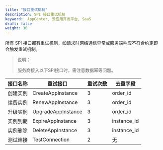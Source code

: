 ```yaml
---
title: "接口重试机制"
description: SPI 接口重试机制
keyword:  AppCenter, 云应用开发平台, SaaS 
draft: false
weight: 30
---
```


所有 SPI 接口都有重试机制，如请求时网络通信异常或服务端响应不符合约定即会触发重试机制。

> 说明：
>
> 服务商接入以下SPI接口时，需注意数据幂等问题。

| 接口名称 | 重试接口           | 重试次数 | 去重字段    |
| -------- | ------------------ | -------- | ----------- |
| 创建实例 | CreateAppInstance  | 3        | order_id    |
| 续费实例 | RenewAppInstance   | 3        | order_id    |
| 升级实例 | UpgradeAppInstance | 3        | order_id    |
| 实例到期 | ExpireAppInstance  | 3        | instance_id |
| 实例删除 | DeleteAppInstance  | 3        | instance_id |
| 测试连接 | TestConnection     | 2        | 无          |

